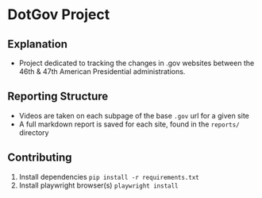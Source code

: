 # DotGov Project

## Explanation

- Project dedicated to tracking the changes in .gov websites between the 46th & 47th American Presidential administrations.

## Reporting Structure

- Videos are taken on each subpage of the base `.gov` url for a given site
- A full markdown report is saved for each site, found in the `reports/` directory

## Contributing

1. Install dependencies `pip install -r requirements.txt`
1. Install playwright browser(s) `playwright install`
